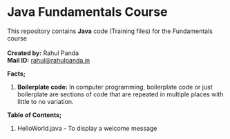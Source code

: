# Java Fundamentals Course
This repository contains **Java** code (Training files) for the Fundamentals course
<br><br>**Created by:** Rahul Panda<br>**Mail ID:** rahul@rahulpanda.in

**Facts;**
1. **Boilerplate code:** In computer programming, boilerplate code or just boilerplate are sections of code that are repeated in multiple places with little to no variation.

**Table of Contents;**
1. HelloWorld.java - To display a welcome message
